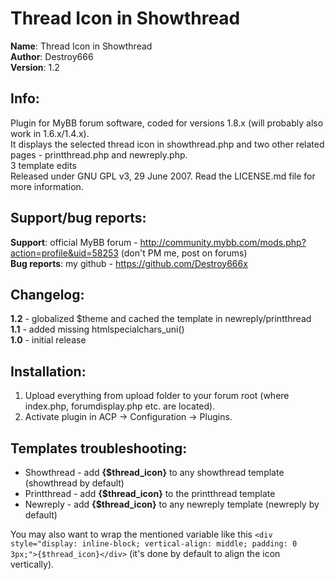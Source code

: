 **Thread Icon in Showthread**
===============

**Name**: Thread Icon in Showthread  
**Author**: Destroy666  
**Version**: 1.2  

**Info**:
---------

Plugin for MyBB forum software, coded for versions 1.8.x (will probably also work in 1.6.x/1.4.x).  
It displays the selected thread icon in showthread.php and two other related pages - printthread.php and newreply.php.  
3 template edits  
Released under GNU GPL v3, 29 June 2007. Read the LICENSE.md file for more information.  

**Support/bug reports**: 
------------------------

**Support**: official MyBB forum - http://community.mybb.com/mods.php?action=profile&uid=58253 (don't PM me, post on forums)  
**Bug reports**: my github - https://github.com/Destroy666x  

**Changelog**:
--------------

**1.2** - globalized $theme and cached the template in newreply/printthread  
**1.1** - added missing htmlspecialchars_uni()  
**1.0** - initial release  

**Installation**:
-----------------

1. Upload everything from upload folder to your forum root (where index.php, forumdisplay.php etc. are located).
2. Activate plugin in ACP -> Configuration -> Plugins.

**Templates troubleshooting**:
------------------------------

* Showthread - add **{$thread_icon}** to any showthread template (showthread by default)
* Printthread - add **{$thread_icon}** to the printthread template
* Newreply - add **{$thread_icon}** to any newreply template (newreply by default)

You may also want to wrap the mentioned variable like this `<div style="display: inline-block; vertical-align: middle; padding: 0 3px;">{$thread_icon}</div>`
(it's done by default to align the icon vertically).

